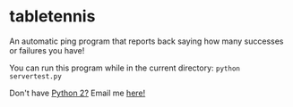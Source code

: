 # tabletennis

An automatic ping program that reports back saying how many successes or failures you have!

You can run this program while in the current directory:
`python servertest.py`

Don't have [Python 2?](https://www.python.org/downloads/source/)
Email me [here!](mailto:wjmiller2016@gmail.com)
